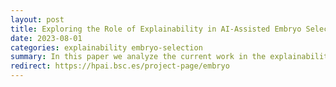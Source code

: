 ```yaml
---
layout: post
title: Exploring the Role of Explainability in AI-Assisted Embryo Selection
date: 2023-08-01
categories: explainability embryo-selection
summary: In this paper we analyze the current work in the explainability of AI-assisted embryo analysis models, identifying the limitations
redirect: https://hpai.bsc.es/project-page/embryo
---
```

